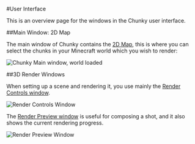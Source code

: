 #User Interface

This is an overview page for the windows in the Chunky user interface.

##Main Window: 2D Map

The main window of Chunky contains the [2D Map][0], this is where you can
select the chunks in your Minecraft world which you wish to render:

![Chunky Main window, world loaded](/old-chunky-docs/chunky-main.png)

##3D Render Windows

When setting up a scene and rendering it, you use mainly the [Render Controls window][1].

![Render Controls Window](/old-chunky-docs/render_controls.png)

The [Render Preview window][2] is useful for composing a shot, and it also
shows the current rendering progress.

![Render Preview Window](/old-chunky-docs/render_preview.png)

[0]: /old-chunky-docs/2d_map.html
[1]: /old-chunky-docs/render_controls.html
[2]: /old-chunky-docs/render_preview.html

